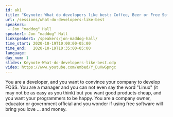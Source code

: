 ```yaml
---
id: ak1
title: "Keynote: What do developers like best: Coffee, Beer or Free Software?"
url: /sessions/what-do-developers-like-best
speakers:
 - Jon "maddog" Hall
speaker1: Jon "maddog" Hall
linkspeaker1: /speakers/jon-maddog-hall/
time_start: 2020-10-19T10:00:00-05:00
time_end:   2020-10-19T10:35:00-05:00
language: 
day_num: 1
slides: Keynote-What-do-developers-like-best.odp
video: https://www.youtube.com/embed/Y_DuVwGpngc
---
```


You are a developer, and you want to convince your company to develop FOSS. You are a manager and you can not even say the word "Linux" (it may not be as easy as you think) but you want good products cheap, and you want your programmers to be happy. You are a company owner, educator or government official and you wonder if using free software will bring you love ... and money.

